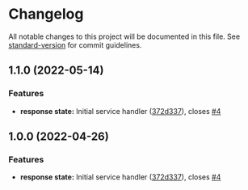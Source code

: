 # Changelog

All notable changes to this project will be documented in this file. See [standard-version](https://github.com/conventional-changelog/standard-version) for commit guidelines.

## 1.1.0 (2022-05-14)


### Features

* **response state:** Initial service handler ([372d337](https://github.com/AronssonFredrik/service-response-state/commit/372d3379d8e4f4caf063d7da1436f2ffd78e7c6d)), closes [#4](https://github.com/AronssonFredrik/service-response-state/issues/4)

## 1.0.0 (2022-04-26)


### Features

* **response state:** Initial service handler ([372d337](https://github.com/AronssonFredrik/service-response-state/commit/372d3379d8e4f4caf063d7da1436f2ffd78e7c6d)), closes [#4](https://github.com/AronssonFredrik/service-response-state/issues/4)
